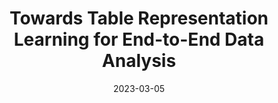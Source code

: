 ---
title: "Towards Table Representation Learning for End-to-End Data Analysis"
date: 2023-03-05
event: "Systems for ML, ML for Systems workshop @ BTW 2023"
location: "Dresden, Germany"
event_url: https://sites.google.com/view/btw-2023-tud/program/workshops/w1-ml-for-systems-and-systems-for-ml
---